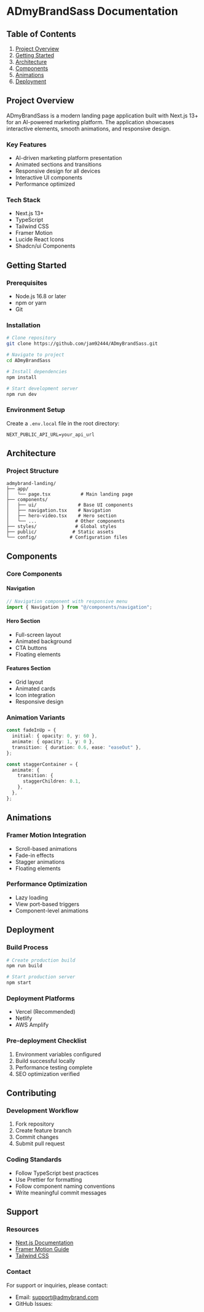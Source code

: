 # ADmyBrandSass Documentation

## Table of Contents

1. [Project Overview](#project-overview)
2. [Getting Started](#getting-started)
3. [Architecture](#architecture)
4. [Components](#components)
5. [Animations](#animations)
6. [Deployment](#deployment)

## Project Overview

ADmyBrandSass is a modern landing page application built with Next.js 13+ for an AI-powered marketing platform. The application showcases interactive elements, smooth animations, and responsive design.

### Key Features

- AI-driven marketing platform presentation
- Animated sections and transitions
- Responsive design for all devices
- Interactive UI components
- Performance optimized

### Tech Stack

- Next.js 13+
- TypeScript
- Tailwind CSS
- Framer Motion
- Lucide React Icons
- Shadcn/ui Components

## Getting Started

### Prerequisites

- Node.js 16.8 or later
- npm or yarn
- Git

### Installation

```bash
# Clone repository
git clone https://github.com/jam92444/ADmyBrandSass.git

# Navigate to project
cd ADmyBrandSass

# Install dependencies
npm install

# Start development server
npm run dev
```

### Environment Setup

Create a `.env.local` file in the root directory:

```env
NEXT_PUBLIC_API_URL=your_api_url
```

## Architecture

### Project Structure

```
admybrand-landing/
├── app/
│   └── page.tsx           # Main landing page
├── components/
│   ├── ui/               # Base UI components
│   ├── navigation.tsx    # Navigation
│   ├── hero-video.tsx    # Hero section
│   └── ...              # Other components
├── styles/              # Global styles
├── public/             # Static assets
└── config/            # Configuration files
```

## Components

### Core Components

#### Navigation

```typescript
// Navigation component with responsive menu
import { Navigation } from "@/components/navigation";
```

#### Hero Section

- Full-screen layout
- Animated background
- CTA buttons
- Floating elements

#### Features Section

- Grid layout
- Animated cards
- Icon integration
- Responsive design

### Animation Variants

```typescript
const fadeInUp = {
  initial: { opacity: 0, y: 60 },
  animate: { opacity: 1, y: 0 },
  transition: { duration: 0.6, ease: "easeOut" },
};

const staggerContainer = {
  animate: {
    transition: {
      staggerChildren: 0.1,
    },
  },
};
```

## Animations

### Framer Motion Integration

- Scroll-based animations
- Fade-in effects
- Stagger animations
- Floating elements

### Performance Optimization

- Lazy loading
- View port-based triggers
- Component-level animations

## Deployment

### Build Process

```bash
# Create production build
npm run build

# Start production server
npm start
```

### Deployment Platforms

- Vercel (Recommended)
- Netlify
- AWS Amplify

### Pre-deployment Checklist

1. Environment variables configured
2. Build successful locally
3. Performance testing complete
4. SEO optimization verified

## Contributing

### Development Workflow

1. Fork repository
2. Create feature branch
3. Commit changes
4. Submit pull request

### Coding Standards

- Follow TypeScript best practices
- Use Prettier for formatting
- Follow component naming conventions
- Write meaningful commit messages

## Support

### Resources

- [Next.js Documentation](https://nextjs.org/docs)
- [Framer Motion Guide](https://www.framer.com/motion/)
- [Tailwind CSS](https://tailwindcss.com/docs)

### Contact

For support or inquiries, please contact:

- Email: support@admybrand.com
- GitHub Issues:

